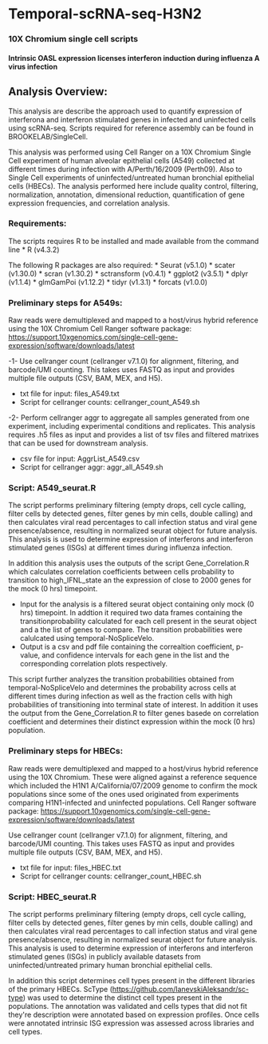 # Temporal-scRNA-seq-H3N2
### 10X Chromium single cell scripts
#### Intrinsic OASL expression licenses interferon induction during influenza A virus infection

## Analysis Overview:
This analysis are describe the approach used to quantify expression of interferona and interferon 
stimulated genes in infected and uninfected cells using scRNA-seq. Scripts required for reference 
assembly can be found in BROOKELAB/SingleCell. 

This analysis was performed using Cell Ranger on a 10X Chromium Single Cell experiment of human 
alveolar epithelial cells (A549) collected at different times during infection with A/Perth/16/2009
(Perth09). Also to Single Cell experiments of uninfected/untreated human bronchial epithelial 
cells (HBECs). The analysis performed here include quality control, filtering, normalization, annotation, 
dimensional reduction, quantification of gene expression frequencies, and correlation analysis.

### Requirements:
The scripts requires R to be installed and made available from the command line * R (v4.3.2)

The following R packages are also required: * Seurat (v5.1.0) * scater (v1.30.0) * 
scran (v1.30.2) * sctransform (v0.4.1) * ggplot2 (v3.5.1) * dplyr (v1.1.4) * 
glmGamPoi (v1.12.2) * tidyr (v1.3.1) * forcats (v1.0.0)


### Preliminary steps for A549s: 
Raw reads were demultiplexed and mapped to a host/virus hybrid reference using the 10X Chromium
Cell Ranger software package:
https://support.10xgenomics.com/single-cell-gene-expression/software/downloads/latest

-1- Use cellranger count (cellranger v7.1.0) for alignment, filtering, and barcode/UMI counting. 
This takes uses FASTQ as input and provides multiple file outputs (CSV, BAM, MEX, and H5). 
- txt file for input: files_A549.txt 
- Script for cellranger counts: cellranger_count_A549.sh

-2- Perform cellranger aggr to aggregate all samples generated from one experiment, including
experimental conditions and replicates. This analysis requires .h5 files as input and provides a
list of tsv files and filtered matrixes that can be used for downstream analysis. 
- csv file for input: AggrList_A549.csv 
- Script for cellranger aggr: aggr_all_A549.sh


### Script: A549_seurat.R

The script performs preliminary filtering (empty drops, cell cycle calling, filter cells by
detected genes, filter genes by min cells, double calling) and then calculates viral read
percentages to call infection status and viral gene presence/absence, resulting in normalized seurat
object for future analysis. This analysis is used to determine expression of interferons and interferon
stimulated genes (ISGs) at different times during influenza infection.

In addition this analysis uses the outputs of the script Gene_Correlation.R which calculates correlation
coefficients between cells probability to transition to high_IFNL_state an the expression of close
to 2000 genes for the mock (0 hrs) timepoint.
- Input for the analysis is a filtered seurat object containing only mock (0 hrs) timepoint. In 
	addtion it required two data frames containing the transitionprobability calculated for each cell 
	present in the seurat object and a the list of genes to compare. The transition probabilities
	were calulcated using temporal-NoSpliceVelo.
- Output is a csv and pdf file containing the correaltion coefficient, p-value, and confidence 
	intervals for each gene in the list and the corresponding correlation plots respectively.

This script further analyzes the transition probabilities obtained from temporal-NoSpliceVelo and
determines the probability across cells at different times during infection as well as the fraction
cells with high probabilities of transitioning into terminal state of interest. In addition it uses the
output from the Gene_Correlation.R to filter genes basede on correlation coefficient and determines 
their distinct expression within the mock (0 hrs) population.


### Preliminary steps for HBECs: 
Raw reads were demultiplexed and mapped to a host/virus hybrid reference using the 10X Chromium.
These were aligned against a reference sequence which included the H1N1 A/California/07/2009 genome 
to confirm the mock populations since some of the ones used originated from experiments comparing 
H1N1-infected and uninfected populations. 
Cell Ranger software package:
https://support.10xgenomics.com/single-cell-gene-expression/software/downloads/latest

Use cellranger count (cellranger v7.1.0) for alignment, filtering, and barcode/UMI counting. 
This takes uses FASTQ as input and provides multiple file outputs (CSV, BAM, MEX, and H5). 
- txt file for input: files_HBEC.txt
- Script for cellranger counts: cellranger_count_HBEC.sh


### Script: HBEC_seurat.R

The script performs preliminary filtering (empty drops, cell cycle calling, filter cells by
detected genes, filter genes by min cells, double calling) and then calculates viral read
percentages to call infection status and viral gene presence/absence, resulting in normalized seurat
object for future analysis. This analysis is used to determine expression of interferons and interferon
stimulated genes (ISGs) in publicly available datasets from uninfected/untreated primary human 
bronchial epithelial cells.

In addition this script determines cell types present in the different libraries of the primary HBECs. ScType
(https://github.com/IanevskiAleksandr/sc-type) was used to determine the distinct cell types present in the 
populations. The annotation was validated and cells types that did not fit they're description were annotated 
based on expression profiles. Once cells were annotated intrinsic ISG expression was assessed across libraries
and cell types. 


